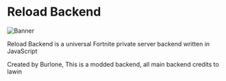 # Reload Backend

![Banner](https://imgur.com/a/mjh8D4B)

Reload Backend is a universal Fortnite private server backend written in JavaScript

Created by Burlone, This is a modded backend, all main backend credits to lawin